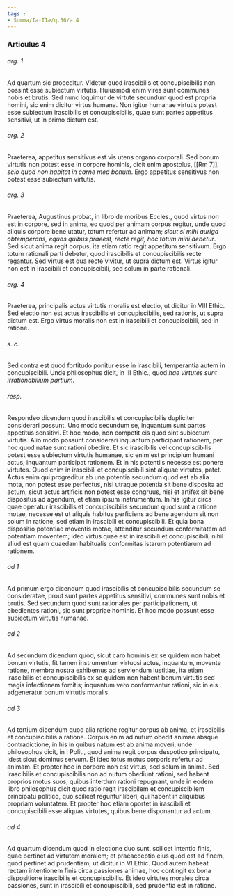 ```yaml
---
tags : 
- Summa/Ia-IIæ/q.56/a.4
---
```


### Articulus 4

###### arg. 1
Ad quartum sic proceditur. Videtur quod irascibilis et concupiscibilis non possint esse subiectum virtutis. Huiusmodi enim vires sunt communes nobis et brutis. Sed nunc loquimur de virtute secundum quod est propria homini, sic enim dicitur virtus humana. Non igitur humanae virtutis potest esse subiectum irascibilis et concupiscibilis, quae sunt partes appetitus sensitivi, ut in primo dictum est.

###### arg. 2
Praeterea, appetitus sensitivus est vis utens organo corporali. Sed bonum virtutis non potest esse in corpore hominis, dicit enim apostolus, [[Rm 7]], *scio quod non habitat in carne mea bonum*. Ergo appetitus sensitivus non potest esse subiectum virtutis.

###### arg. 3
Praeterea, Augustinus probat, in libro de moribus Eccles., quod virtus non est in corpore, sed in anima, eo quod per animam corpus regitur, unde quod aliquis corpore bene utatur, totum refertur ad animam; *sicut si mihi auriga obtemperans, equos quibus praeest, recte regit, hoc totum mihi debetur*. Sed sicut anima regit corpus, ita etiam ratio regit appetitum sensitivum. Ergo totum rationali parti debetur, quod irascibilis et concupiscibilis recte regantur. Sed virtus est qua recte vivitur, ut supra dictum est. Virtus igitur non est in irascibili et concupiscibili, sed solum in parte rationali.

###### arg. 4
Praeterea, principalis actus virtutis moralis est electio, ut dicitur in VIII Ethic. Sed electio non est actus irascibilis et concupiscibilis, sed rationis, ut supra dictum est. Ergo virtus moralis non est in irascibili et concupiscibili, sed in ratione.

###### s. c.
Sed contra est quod fortitudo ponitur esse in irascibili, temperantia autem in concupiscibili. Unde philosophus dicit, in III Ethic., quod *hae virtutes sunt irrationabilium partium*.

###### resp.
Respondeo dicendum quod irascibilis et concupiscibilis dupliciter considerari possunt. Uno modo secundum se, inquantum sunt partes appetitus sensitivi. Et hoc modo, non competit eis quod sint subiectum virtutis. Alio modo possunt considerari inquantum participant rationem, per hoc quod natae sunt rationi obedire. Et sic irascibilis vel concupiscibilis potest esse subiectum virtutis humanae, sic enim est principium humani actus, inquantum participat rationem. Et in his potentiis necesse est ponere virtutes. Quod enim in irascibili et concupiscibili sint aliquae virtutes, patet. Actus enim qui progreditur ab una potentia secundum quod est ab alia mota, non potest esse perfectus, nisi utraque potentia sit bene disposita ad actum, sicut actus artificis non potest esse congruus, nisi et artifex sit bene dispositus ad agendum, et etiam ipsum instrumentum. In his igitur circa quae operatur irascibilis et concupiscibilis secundum quod sunt a ratione motae, necesse est ut aliquis habitus perficiens ad bene agendum sit non solum in ratione, sed etiam in irascibili et concupiscibili. Et quia bona dispositio potentiae moventis motae, attenditur secundum conformitatem ad potentiam moventem; ideo virtus quae est in irascibili et concupiscibili, nihil aliud est quam quaedam habitualis conformitas istarum potentiarum ad rationem.

###### ad 1
Ad primum ergo dicendum quod irascibilis et concupiscibilis secundum se consideratae, prout sunt partes appetitus sensitivi, communes sunt nobis et brutis. Sed secundum quod sunt rationales per participationem, ut obedientes rationi, sic sunt propriae hominis. Et hoc modo possunt esse subiectum virtutis humanae.

###### ad 2
Ad secundum dicendum quod, sicut caro hominis ex se quidem non habet bonum virtutis, fit tamen instrumentum virtuosi actus, inquantum, movente ratione, membra nostra exhibemus ad serviendum iustitiae, ita etiam irascibilis et concupiscibilis ex se quidem non habent bonum virtutis sed magis infectionem fomitis; inquantum vero conformantur rationi, sic in eis adgeneratur bonum virtutis moralis.

###### ad 3
Ad tertium dicendum quod alia ratione regitur corpus ab anima, et irascibilis et concupiscibilis a ratione. Corpus enim ad nutum obedit animae absque contradictione, in his in quibus natum est ab anima moveri, unde philosophus dicit, in I Polit., quod anima regit corpus despotico principatu, idest sicut dominus servum. Et ideo totus motus corporis refertur ad animam. Et propter hoc in corpore non est virtus, sed solum in anima. Sed irascibilis et concupiscibilis non ad nutum obediunt rationi, sed habent proprios motus suos, quibus interdum rationi repugnant, unde in eodem libro philosophus dicit quod ratio regit irascibilem et concupiscibilem principatu politico, quo scilicet reguntur liberi, qui habent in aliquibus propriam voluntatem. Et propter hoc etiam oportet in irascibili et concupiscibili esse aliquas virtutes, quibus bene disponantur ad actum.

###### ad 4
Ad quartum dicendum quod in electione duo sunt, scilicet intentio finis, quae pertinet ad virtutem moralem; et praeacceptio eius quod est ad finem, quod pertinet ad prudentiam; ut dicitur in VI Ethic. Quod autem habeat rectam intentionem finis circa passiones animae, hoc contingit ex bona dispositione irascibilis et concupiscibilis. Et ideo virtutes morales circa passiones, sunt in irascibili et concupiscibili, sed prudentia est in ratione.

